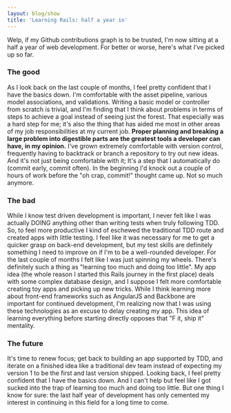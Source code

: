```yaml
---
layout: blog/show
title: 'Learning Rails: half a year in'
---
```


Welp, if my Github contributions graph is to be trusted, I'm now sitting at a half a year of web development. For better or worse, here's what I've picked up so far.

### The good

As I look back on the last couple of months, I feel pretty confident that I have the basics down. I'm comfortable with the asset pipeline, various model associations, and validations. Writing a basic model or controller from scratch is trivial, and I'm finding that I think about problems in terms of steps to achieve a goal instead of seeing just the forest. That especially was a hard step for me; it's also the thing that has aided me most in other areas of my job responsibilities at my current job. **Proper planning and breaking a large problem into digestible parts are the greatest tools a developer can have, in my opinion.** I've grown extremely comfortable with version control, frequently having to backtrack or branch a repository to try out new ideas. And it's not just being comfortable with it; It's a step that I automatically do (commit early, commit often). In the beginning I'd knock out a couple of hours of work before the "oh crap, commit!" thought came up. Not so much anymore.

### The bad

While I know test driven development is important, I never felt like I was actually DOING anything other than writing tests when truly following TDD. So, to feel more productive I kind of eschewed the traditional TDD route and created apps with little testing. I feel like it was necessary for me to get a quicker grasp on back-end development, but my test skills are definitely something I need to improve on if I'm to be a well-rounded developer. For the last couple of months I felt like I was just spinning my wheels. There's definitely such a thing as "learning too much and doing too little". My app idea (the whole reason I started this Rails journey in the first place) deals with some complex database design, and I suppose I felt more comfortable creating toy apps and picking up new tricks. While I think learning more about front-end frameworks such as AngularJS and Backbone are important for continued development, I'm realizing now that I was using these technologies as an excuse to delay creating my app. This idea of learning everything before starting directly opposes that "F it, ship it" mentality.

### The future

It's time to renew focus; get back to building an app supported by TDD, and iterate on a finished idea like a traditional dev team instead of expecting my version 1 to be the first and last version shipped. Looking back, I feel pretty confident that I have the basics down. And I can't help but feel like I got sucked into the trap of learning too much and doing too little. But one thing I know for sure: the last half year of development has only cemented my interest in continuing in this field for a long time to come.
